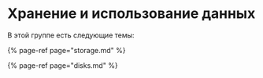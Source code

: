 # Хранение и использование данных

В этой группе есть следующие темы:

{% page-ref page="storage.md" %}

{% page-ref page="disks.md" %}


